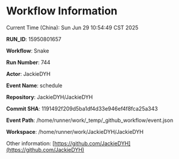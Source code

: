 # Workflow Information

Current Time (China): Sun Jun 29 10:54:49 CST 2025  

**RUN_ID**: 15950801657  

**Workflow**: Snake  

**Run Number**: 744  

**Actor**: JackieDYH  

**Event Name**: schedule  

**Repository**: JackieDYH/JackieDYH  

**Commit SHA**: 1191492f209d5ba1df4d33e946ef4f8fca25a343  

**Event Path**: /home/runner/work/_temp/_github_workflow/event.json  

**Workspace**: /home/runner/work/JackieDYH/JackieDYH  

Other information: [https://github.com/JackieDYH](https://github.com/JackieDYH)
